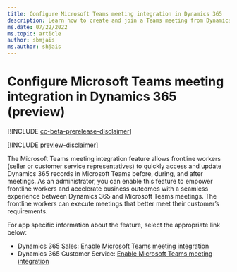 ```yaml
---
title: Configure Microsoft Teams meeting integration in Dynamics 365
description: Learn how to create and join a Teams meeting from Dynamics 365.
ms.date: 07/22/2022
ms.topic: article
author: sbmjais
ms.author: shjais
---
```


# Configure Microsoft Teams meeting integration in Dynamics 365 (preview)

[!INCLUDE [cc-beta-prerelease-disclaimer](../includes/cc-beta-prerelease-disclaimer.md)]

[!INCLUDE [preview-disclaimer](../includes/preview-disclaimer.md)]

The Microsoft Teams meeting integration feature allows frontline workers (seller or customer service representatives) to quickly access and update Dynamics 365 records in Microsoft Teams before, during, and after meetings. As an administrator, you can enable this feature to empower frontline workers and accelerate business outcomes with a seamless experience between Dynamics 365 and Microsoft Teams meetings. The frontline workers can execute meetings that better meet their customer’s requirements.

For app specific information about the feature, select the appropriate link below:

- Dynamics 365 Sales: [Enable Microsoft Teams meeting integration](../sales/teams-integration/enable-teams-meeting-integration.md)
- Dynamics 365 Customer Service: [Enable Microsoft Teams meeting integration](../customer-service/administer/configure-teams-meetings.md)
